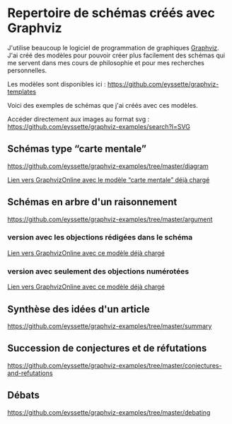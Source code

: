 # Repertoire de schémas créés avec Graphviz

J'utilise beaucoup le logiciel de programmation de graphiques [Graphviz](https://graphviz.org/).
J'ai créé des modèles pour pouvoir créer plus facilement des schémas qui me servent dans mes cours de philosophie et pour mes recherches personnelles.

Les modèles sont disponibles ici : https://github.com/eyssette/graphviz-templates

Voici des exemples de schémas que j'ai créés avec ces modèles.

Accéder directement aux images au format svg : https://github.com/eyssette/graphviz-examples/search?l=SVG

## Schémas type “carte mentale”

https://github.com/eyssette/graphviz-examples/tree/master/diagram

[Lien vers GraphvizOnline avec le modèle “carte mentale” déjà chargé](https://dreampuf.github.io/GraphvizOnline/#digraph%20G%20%7B%0A%2F%2F%20Template%20%3A%20diagram%0A%2F%2F%20Usage%20%3A%20%0A%2F%2Frankdir%3DLR%0Asplines%3Dtrue%0A%2F%2Fsplines%3Dcurved%0Abgcolor%3Dgrey98%0Apad%3D0.3%0Astyle%3Dfilled%0Aedge%5Bminlen%3D4%5D%0Anode%5Bstyle%3Dfilled%2C%20fontcolor%3Dwhite%5D%0Aranksep%3D0.1%0Anodesep%3D0.2%0A%0A%2F%2F%20NIVEAU%201%0Anode%5Bfillcolor%3Dgrey2%2C%20fontsize%3D18%5D%0Aa1%5Blabel%3D%22%22%5D%0A%0A%2F%2F%20NIVEAU%202%0Anode%5Bfillcolor%3Dred4%2C%20fontsize%3D16%5D%0Aa1-%3E%7B%0Ab1%5Blabel%3D%22%22%5D%20%20%20%20%0Ab2%5Blabel%3D%22%22%5D%0A%7D%5Bheadport%3Dn%5D%0A%0Anode%5Bfontcolor%3Dblack%5D%0A%2F%2F%20NIVEAU%203%20(sans%20interm%C3%A9diaire)%0Anode%20%5Bshape%3Dbox%2C%20fillcolor%3Dwhite%2C%20color%3Dgrey50%5D%0A%2F%2F%20c1%5Blabel%3D%22%22%5D%0Ab1-%3Ec1%0Ac1%5Blabel%3D%22%22%5D%0Ab2-%3Ec2%0Ac2%5Blabel%3D%22%22%5D%0A%0A%2F%2F%20INTERM%C3%89DIAIRE%20AVANT%20NIVEAU%203%0Anode%5Bfillcolor%3Dgrey78%2C%20shape%3Doval%5D%0A%2F%2F%20%5Barrowhead%3Dnone%5D%0A%2F%2F%20bc1%5Blabel%3D%22%22%5D%0A%0A%2F%2F%20NIVEAU%203%20(avec%20interm%C3%A9diaire)%0Anode%5Bfillcolor%3Dwhite%2C%20shape%3Dbox%2C%20color%3Dgrey50%5D%0A%2F%2F%20c1%5Blabel%3D%22%22%5D%0A%0A%2F%2F%20NIVEAU%204%0Anode%5Bstyle%3D%22filled%2Crounded%22%2C%20fillcolor%3Dwhite%2C%20shape%3Dbox%2C%20color%3Dgrey50%5D%0A%2F%2F%20d1%5Blabel%3D%22%22%5D%0A%0A%2F%2F%20%C3%89TIQUETTES%20EN%20ROUGE%0Anode%5Bshape%3Dplaintext%2C%20fontcolor%3Dfirebrick3%2C%20fillcolor%3Dgrey98%5D%0A%2F%2F%20e1%5Blabel%3D%3C%20%3CB%3E%3D%20Titre%3C%2FB%3E%3CBR%20%2F%3E%3CBR%20%2F%3EContenu%3CBR%20%2F%3E%20%3E%5D%0A%2F%2F%20e1%5Blabel%3D%22%22%5D%0A%2F%2F%20-%3Ee1%5Bminlen%3D1%2C%20style%3Dinvis%5D%0A%0A%2F%2F%20REMARQUES%20EN%20BLEU%0Anode%5Bcolor%3Dblue%2C%20shape%3Dbox%2C%20margin%3D0.07%2C%20fontcolor%3Dblack%2C%20fontsize%3D12%2C%20style%3D%22dashed%22%2C%20penwidth%3D0.6%5D%0Aedge%5Bcolor%3Dblue%2C%20arrowhead%3D%22none%22%2C%20xlabel%3D%22%22%2C%20style%3D%22dashed%22%2C%20penwidth%3D0.6%5D%0A%2F%2F%20r1%5Blabel%3D%22%22%5D%0A%2F%2F%20%7Brank%3Dsame%3B-%3Er1%7D%0A%2F%2F%20%7Brank%3Dsame%3Br1-%3E%5Bdir%3Dback%5D%7D%0A%0A%7D)


## Schémas en arbre d'un raisonnement

https://github.com/eyssette/graphviz-examples/tree/master/argument

### version avec les objections rédigées dans le schéma

[Lien vers GraphvizOnline avec ce modèle déjà chargé](https://dreampuf.github.io/GraphvizOnline/#digraph%20G%20%7B%0Asplines%3Dtrue%0Anewrank%3Dtrue%0Acompound%3Dtrue%0A%0A%0Anode%5Bcolor%3Dred3%2C%20style%3D%22rounded%2C%20filled%22%2C%20shape%3D%22circle%22%2C%20fillcolor%3Dred3%2C%20penwidth%3D0.5%2C%20fontcolor%3Dwhite%2C%20margin%3D0%2C%20size%3D1%5D%0Ao1%5Blabel%3D%22o1%22%5D%0A%0Anode%5Bshape%3Dbox%2C%20fillcolor%3Dwhite%2C%20style%3D%22filled%2Crounded%22%2C%20color%3Dblack%2C%20fontsize%3D24%2C%20penwidth%3D1%2Cfontcolor%3Dblack%2C%20margin%3D0.1%5D%0Aedge%5Bminlen%3D2%2Ccolor%3Dred3%2C%20penwidth%3D0.8%2C%20arrowsize%3D0.8%2C%20label%3D%22Objection%20!%22%2C%20fontcolor%3Dred4%2Cfontsize%3D10%5D%0A%7Brank%3Dsame%3Bo1-%3Ep1%5Bdir%3Dback%5D%7D%0A%0A%0Asubgraph%20cluster_0%20%7B%0Abgcolor%3Dgrey90%0Astyle%3Drounded%0Acolor%3Dgrey50%0Amargin%3D40%0A%0A%0A%0Anode%5Bshape%3Dbox%2C%20fillcolor%3Dwhite%2C%20style%3D%22filled%2Crounded%22%2C%20color%3Dblack%5D%0Aedge%5Blabel%3D%22%22%2Cxlabel%3D%22Par%0Acons%C3%A9quent%20%E2%80%A6%22%2Cfontcolor%3Dgrey40%3Bfontsize%3D15%2Cminlen%3D3%2Ccolor%3Dblack%2Cpenwidth%3D1%2C%20arrowsize%3D1%5D%0A%0A%0A%0Asubgraph%20cluster_1%20%7B%0Astyle%3D%22box%22%0Amargin%3D15%0Abgcolor%3Dgrey73%0Acolor%3Dgrey73%0Ap1%5Blabel%3D%22(1)%20Pr%C3%A9misse%20A%22%5D%0A%0Ap2%5Blabel%3D%22(2)%20Pr%C3%A9misse%20B%22%5D%0A%7D%0A%0Ap1-%3Ep2%5Bstyle%3Dinvis%2Cxlabel%3D%22%22%2Cminlen%3D1%5D%0A%2F%2F%7Brank%3Dsame%3Bp1-%3Ep2%5Bstyle%3Dinvis%2Cxlabel%3D%22%22%2Cminlen%3D1%5D%7D%0A%0Ap2%3As-%3Ep3%3An%5Bltail%3Dcluster_1%5D%0A%2F%2Fp2%3Aw-%3Ep3%3An%5Bltail%3Dcluster_1%5D%0Ap3%5Blabel%3D%22(3)%20Lemme%201%22%5D%0A%0A%7Brank%3Dsame%3Bp3-%3Ep4%5Bstyle%3Dinvis%5D%7D%0A%0Ap4%5Blabel%3D%22(4)%20Pr%C3%A9misse%203%22%5D%0A%0A%7Bp3%2Cp4%7D-%3EC%0A%0A%0AC%5Blabel%3D%22Conclusion%22%2Cfillcolor%3Dblack%2C%20fontcolor%3Dwhite%2C%20color%3Dblack%2C%20shape%3Dellipse%5D%0A%0A%0A%7D%0A%0Anode%5Bcolor%3Dred3%2C%20style%3D%22rounded%2C%20filled%22%2C%20shape%3D%22circle%22%2C%20fillcolor%3Dred3%2C%20penwidth%3D0.5%2C%20fontcolor%3Dwhite%2C%20margin%3D0%2C%20size%3D1%2Cfontsize%3D14%5D%0Ao2%5Blabel%3D%22o2%22%5D%0A%7Brank%3Dsame%3Bp4-%3Eo2%7D%0A%0A%7D)

### version avec seulement des objections numérotées

[Lien vers GraphvizOnline avec ce modèle déjà chargé](https://dreampuf.github.io/GraphvizOnline/#digraph%20G%20%7B%0Asplines%3Dtrue%0Anewrank%3Dtrue%0Acompound%3Dtrue%0A%0A%0Anode%5Bcolor%3Dred3%2C%20style%3D%22rounded%2C%20filled%22%2C%20shape%3D%22circle%22%2C%20fillcolor%3Dred3%2C%20penwidth%3D0.5%2C%20fontcolor%3Dwhite%2C%20margin%3D0%2C%20size%3D1%5D%0Ao1%5Blabel%3D%22o1%22%5D%0A%0Anode%5Bshape%3Dbox%2C%20fillcolor%3Dwhite%2C%20style%3D%22filled%2Crounded%22%2C%20color%3Dblack%2C%20fontsize%3D24%2C%20penwidth%3D1%2Cfontcolor%3Dblack%2C%20margin%3D0.1%5D%0Aedge%5Bminlen%3D2%2Ccolor%3Dred3%2C%20penwidth%3D0.8%2C%20arrowsize%3D0.8%2C%20label%3D%22Objection%20!%22%2C%20fontcolor%3Dred4%2Cfontsize%3D10%5D%0A%7Brank%3Dsame%3Bo1-%3Ep1%5Bdir%3Dback%5D%7D%0A%0A%0Asubgraph%20cluster_0%20%7B%0Abgcolor%3Dgrey90%0Astyle%3Drounded%0Acolor%3Dgrey50%0Amargin%3D40%0A%0A%0A%0Anode%5Bshape%3Dbox%2C%20fillcolor%3Dwhite%2C%20style%3D%22filled%2Crounded%22%2C%20color%3Dblack%5D%0Aedge%5Blabel%3D%22%22%2Cxlabel%3D%22Par%0Acons%C3%A9quent%20%E2%80%A6%22%2Cfontcolor%3Dgrey40%3Bfontsize%3D15%2Cminlen%3D3%2Ccolor%3Dblack%2Cpenwidth%3D1%2C%20arrowsize%3D1%5D%0A%0A%0A%0Asubgraph%20cluster_1%20%7B%0Astyle%3D%22box%22%0Amargin%3D15%0Abgcolor%3Dgrey73%0Acolor%3Dgrey73%0Ap1%5Blabel%3D%22(1)%20Pr%C3%A9misse%20A%22%5D%0A%0Ap2%5Blabel%3D%22(2)%20Pr%C3%A9misse%20B%22%5D%0A%7D%0A%0Ap1-%3Ep2%5Bstyle%3Dinvis%2Cxlabel%3D%22%22%2Cminlen%3D1%5D%0A%2F%2F%7Brank%3Dsame%3Bp1-%3Ep2%5Bstyle%3Dinvis%2Cxlabel%3D%22%22%2Cminlen%3D1%5D%7D%0A%0Ap2%3As-%3Ep3%3An%5Bltail%3Dcluster_1%5D%0A%2F%2Fp2%3Aw-%3Ep3%3An%5Bltail%3Dcluster_1%5D%0Ap3%5Blabel%3D%22(3)%20Lemme%201%22%5D%0A%0A%7Brank%3Dsame%3Bp3-%3Ep4%5Bstyle%3Dinvis%5D%7D%0A%0Ap4%5Blabel%3D%22(4)%20Pr%C3%A9misse%203%22%5D%0A%0A%7Bp3%2Cp4%7D-%3EC%0A%0A%0AC%5Blabel%3D%22Conclusion%22%2Cfillcolor%3Dblack%2C%20fontcolor%3Dwhite%2C%20color%3Dblack%2C%20shape%3Dellipse%5D%0A%0A%0A%7D%0A%0Anode%5Bcolor%3Dred3%2C%20style%3D%22rounded%2C%20filled%22%2C%20shape%3D%22circle%22%2C%20fillcolor%3Dred3%2C%20penwidth%3D0.5%2C%20fontcolor%3Dwhite%2C%20margin%3D0%2C%20size%3D1%2Cfontsize%3D14%5D%0Ao2%5Blabel%3D%22o2%22%5D%0A%7Brank%3Dsame%3Bp4-%3Eo2%7D%0A%0A%7D)

## Synthèse des idées d'un article

https://github.com/eyssette/graphviz-examples/tree/master/summary

## Succession de conjectures et de réfutations

https://github.com/eyssette/graphviz-examples/tree/master/conjectures-and-refutations

## Débats

https://github.com/eyssette/graphviz-examples/tree/master/debating
